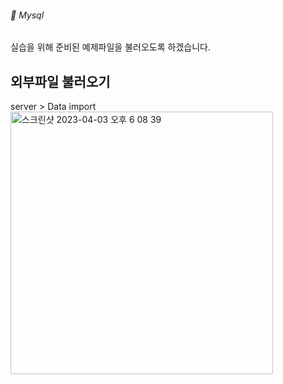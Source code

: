 ###### :cactus:  Mysql
실습을 위해 준비된 예제파일을 불러오도록 하겠습니다.   

## 외부파일 불러오기
server > Data import   
<img width="420" alt="스크린샷 2023-04-03 오후 6 08 39" src="https://user-images.githubusercontent.com/48478079/229464751-0f7137b5-3e75-4e13-abb7-bc602ddda61d.png">    




